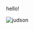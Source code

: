 hello!

[judson]: https://github.com/sdzentner/hello-world/pics/Judson_Beer_Lab.png "Judson in the Beer Lab"

![judson]
